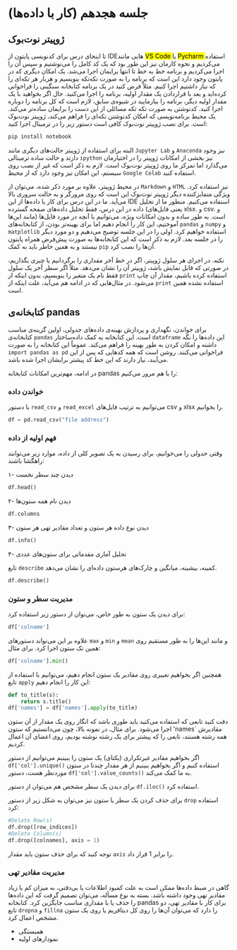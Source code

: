 # جلسه هجدهم (کار با داده‌ها)

## ژوپیتر نوت‌بوک
تا اینجای درس برای کدنویسی پایتون از IDEهایی مانند 
<mark class=yellow>VS Code </mark>
یا 
<mark class=yellow>Pycharm </mark>
استفاده می‌کردیم و نحوه کارمان نیز این طور بود که یک کد کامل را می‌نوشتیم و سپس آن را اجرا می‌کردیم و برنامه خط به خط تا انتها برایمان اجرا می‌شد. یک امکان دیگری که در پایتون وجود دارد این است که برنامه را به صورت تکه‌تکه بنویسیم و هربار هر تکه‌ای را که نیاز داشتیم اجرا کنیم. مثلاً فرض کنید در یک برنامه کتابخانه سنگینی را فراخوانی کرده‌اید و بعد با قراردادن یک مقدار اولیه، برنامه را اجرا می‌کنید. حال اگر بخواهید با یک مقدار اولیه دیگر، برنامه را بیازمایید در شیوه‌ی سابق، لازم است که کل برنامه را دوباره اجرا کنید. کدنوشتن به صورت تکه تکه مسائلی از این دست را برایمان ساده‌تر می‌کند. یک محیط برنامه‌نویسی که امکان کدنوشتن تکه‌ای را فراهم می‌کند، ژوپیتر نوت‌بوک است. برای نصب ژوپیتر نوت‌بوک کافی است دستور زیر را در ترمینال اجرا کنید:
```bash
pip install notebook
```
البته برای استفاده از ژوپیتر حالت‌های دیگری مانند `Jupyter Lab` و `Anaconda` نیز وجود دارند و حالت ساده ترمینالی `ipython` نیز بخشی از امکانات ژوپیتر را در اختیارمان می‌گذارد اما تمرکز ما روی ژوپیتر نوت‌بوک است. لازم به ذکر است که غیر از نصب روی سیستم، این امکان نیز وجود دارد که از محیط `Google Colab` استفاده کنید.

در محیط ژوپیتر، علاوه بر مورد ذکر شده، می‌توان از `Markdown` و `HTML` نیز استفاده کرد. ویژگی متمایزکننده دیگر ژوپیتر نوت‌بوک این است که روی مرورگر و به حالت سروری بالا می‌آید. ما در این درس برای کار با داده‌ها از این IDE استفاده می‌کنیم. منظور ما از تحلیل داده در این درس، فقط تحلیل داده‌های صفحه گسترده (یعنی فایل‌های xlsx. و csv. و مانند این‌ها) است. به طور ساده و بدون امکانات ویژه، می‌توانیم با آنچه در مورد فایل‌ها آموختیم، این کار را انجام دهیم اما برای بهینه‌تر بودن، از کتابخانه‌های `pandas` و `numpy` و `matplotlib` استفاده خواهیم کرد. اولی را در این جلسه توضیح می‌دهیم و دو مورد دیگر را در جلسه بعد. لازم به ذکر است که این کتابخانه‌ها به صورت پیش‌فرض همراه پایتون نیستند و به همین خاطر باید به کمک `pip` آن‌ها را نصب کرد.

نکته. در اجرای هر سلول ژوپیتر، اگر در خط آخر مقداری را برگردانیم یا چیزی بگذاریم، در صورتی که قابل نمایش باشد، ژوپیتر آن را نشان می‌دهد. مثلاً اگر سطر آخر یک سلول فقط نام یک متغیر را بنویسیم، بدون اینکه از `print` استفاده کرده باشیم، مقدار آن چاپ می‌شود. در مثال‌هایی که در ادامه هم می‌آید، علت اینکه از `print` استفاده نشده همین است.

## کتابخانه‌ی pandas
برای خواندن، نگهداری و پردازش بهینه‌ی داده‌های جدولی، اولین گزینه‌ی مناسب کتابخانه‌ی `pandas` است. این کتابخانه به کمک داده‌ساختار `dataframe` این داده‌ها را نگه داشته و امکان کردن به طور بهینه را فراهم می‌کند. عموماً این کتابخانه را به صورت `import pandas as pd` فراخوانی می‌کنند. روشن است که همه کدهایی که پس از این می‌آیند، نیاز دارند که این خط کد پیشتر برایشان اجرا شده باشد. 

در ادامه، مهم‌ترین امکانات کتابخانه pandas را با هم مرور می‌کنیم:

### خواندن داده
با دستور `read_csv` و `read_excel` می‌توانیم به ترتیب فایل‌های csv و xlsx را بخوانیم.
```python
df = pd.read_csv("file address")
```
### فهم اولیه از داده
وقتی جدولی را می‌خوانیم، برای رسیدن به یک تصویر کلی از داده، موارد زیر می‌توانند راهگشا باشند:

۱- دیدن چند سطر نخست
```python
df.head()
```
۲- دیدن نام همه ستون‌ها
```python
df.columns
```
۳- دیدن نوع داده هر ستون و تعداد مقادیر تهی هر ستون
```python
df.info()
```
۴- تحلیل آماری مقدماتی برای ستون‌های عددی

تابع `describe` کمینه، بیشینه، میانگین و چارک‌های هرستون داده‌ای را نشان می‌دهد.
```python
df.describe()
```

### مدیریت سطر و ستون
برای دیدن یک ستون به طور خاص، می‌توان از دستور زیر استفاده کرد:
```python
df['colname']
```
علاوه بر این می‌تواند دستورهای `max` و `min` و `mean` و مانند این‌ها را به طور مستقیم روی همین تک ستون اجرا کرد. برای مثال:
```python
df['colname'].min()
```
همچنین اگر بخواهیم تغییری روی مقادیر یک ستون انجام دهیم، می‌توانیم با استفاده از تابع `apply` این کار را انجام دهیم:
```python
def to_title(s):
    return s.title()
df['names'] = df['names'].apply(to_title)
```
دقت کنید تابعی که استفاده می‌کنید باید طوری باشد که انگار روی یک مقدار از آن ستون اجرا می‌شود. برای مثال، در نمونه بالا، چون می‌دانستیم که ستون 'names` مقادیرش همه رشته هستند، تابعی را که پیشتر برای یک رشته نوشته بودیم، روی اعضای آن اعمال کردیم.

اگر بخواهیم مقادیر غیرتکراری (یکتای) یک ستون را ببینیم می‌توانیم از دستور `df['col'].unique()` استفاده کنیم و اگر بخواهیم ببینیم از هر مقدار چندتا در ستون موردنظر هست، دستور `df['col'].value_counts()` به ما کمک می‌کند.

برای دیدن یک سطر مشخص هم می‌توان از دستور `df.iloc()` استفاده کرد.

برای حذف کردن یک سطر یا ستون نیز می‌توان به شکل زیر از دستور `drop` استفاده کرد:
```python
#Delete Row(s)
df.drop([row_indices])
#Delete Column(s)
df.drop([colnames], axis = 1)
```
توجه کنید که برای حذف ستون باید مقدار `axis` را برابر 1 قرار داد.
### مدیریت مقادیر تهی
گاهی در ضبط داده‌ها ممکن است به علت کمبود اطلاعات یا بی‌دقتی، به میزان کم یا زیاد مقادیر تهی وجود داشته باشد. بسته به نوع مسأله، می‌توان تصمیم گرفت که این داده‌ها را حذف یا با مقداری مناسب جایگزین کرد. کتابخانه pandas برای کار با مقادیر تهی، دو تابع `dropna` و `fillna` را دارد که می‌توان آن‌ها را روی کل دیتافریم یا روی یک ستون مشخص اعمال کرد.

- همبستگی
- نمودارهای اولیه
